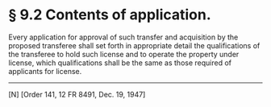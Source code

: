 # § 9.2   Contents of application.

Every application for approval of such transfer and acquisition by the proposed transferee shall set forth in appropriate detail the qualifications of the transferee to hold such license and to operate the property under license, which qualifications shall be the same as those required of applicants for license. 



---

[N] [Order 141, 12 FR 8491, Dec. 19, 1947]


